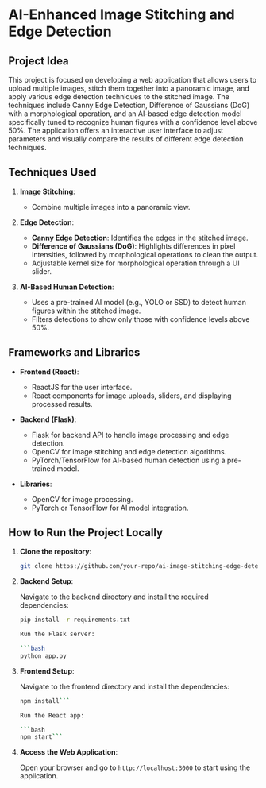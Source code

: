 # AI-Enhanced Image Stitching and Edge Detection

## Project Idea

This project is focused on developing a web application that allows users to upload multiple images, stitch them together into a panoramic image, and apply various edge detection techniques to the stitched image. The techniques include Canny Edge Detection, Difference of Gaussians (DoG) with a morphological operation, and an AI-based edge detection model specifically tuned to recognize human figures with a confidence level above 50%. The application offers an interactive user interface to adjust parameters and visually compare the results of different edge detection techniques.

## Techniques Used

1. **Image Stitching**:
   - Combine multiple images into a panoramic view.

2. **Edge Detection**:
   - **Canny Edge Detection**: Identifies the edges in the stitched image.
   - **Difference of Gaussians (DoG)**: Highlights differences in pixel intensities, followed by morphological operations to clean the output.
   - Adjustable kernel size for morphological operation through a UI slider.

3. **AI-Based Human Detection**:
   - Uses a pre-trained AI model (e.g., YOLO or SSD) to detect human figures within the stitched image.
   - Filters detections to show only those with confidence levels above 50%.

## Frameworks and Libraries

- **Frontend (React)**:
  - ReactJS for the user interface.
  - React components for image uploads, sliders, and displaying processed results.

- **Backend (Flask)**:
  - Flask for backend API to handle image processing and edge detection.
  - OpenCV for image stitching and edge detection algorithms.
  - PyTorch/TensorFlow for AI-based human detection using a pre-trained model.
  
- **Libraries**:
  - OpenCV for image processing.
  - PyTorch or TensorFlow for AI model integration.

## How to Run the Project Locally

1. **Clone the repository**:
   ```bash
   git clone https://github.com/your-repo/ai-image-stitching-edge-detection.git

2. **Backend Setup**:

   Navigate to the backend directory and install the required dependencies:
   
   ```bash
   pip install -r requirements.txt
   
   Run the Flask server:
   
   ```bash
   python app.py

3. **Frontend Setup**:

   Navigate to the frontend directory and install the dependencies:
   
   ```bash
   npm install```

   Run the React app:
   
   ```bash
   npm start```

4. **Access the Web Application**:

   Open your browser and go to ```http://localhost:3000``` to start using the application.

   
